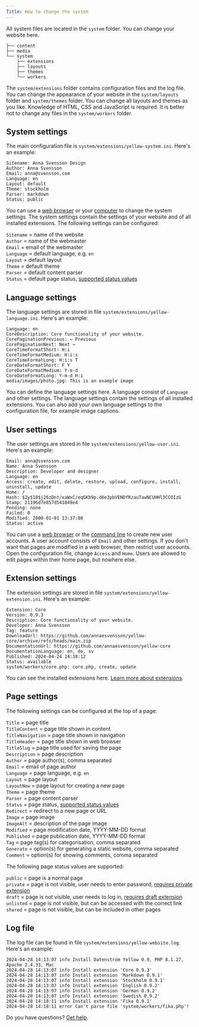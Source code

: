 ```yaml
---
Title: How to change the system
---
```

All system files are located in the `system` folder. You can change your website here.

``` box-drawing {aria-hidden=true}
├── content
├── media
└── system
    ├── extensions
    ├── layouts
    ├── themes
    └── workers
```

The `system/extensions` folder contains configuration files and the log file. You can change the appearance of your website in the `system/layouts` folder and `system/themes` folder. You can change all layouts and themes as you like. Knowledge of HTML, CSS and JavaScript is required. It is better not to change any files in the `system/workers` folder.

## System settings

The main configuration file is `system/extensions/yellow-system.ini`. Here's an example:

    Sitename: Anna Svensson Design
    Author: Anna Svensson
    Email: anna@svensson.com
    Language: en
    Layout: default
    Theme: stockholm
    Parser: markdown
    Status: public

You can use a [web browser](https://github.com/annaesvensson/yellow-edit) or your [computer](https://github.com/annaesvensson/yellow-core) to change the system settings. The system settings contain the settings of your website and of all installed extensions. The following settings can be configured:

`Sitename` = name of the website  
`Author` = name of the webmaster  
`Email` = email of the webmaster  
`Language` = default language, e.g. `en`  
`Layout` = default layout  
`Theme` = default theme  
`Parser` = default content parser  
`Status` = default page status, [supported status values](#settings-status)  

## Language settings

The language settings are stored in file `system/extensions/yellow-language.ini`. Here's an example:

    Language: en
    CoreDescription: Core functionality of your website.
    CorePaginationPrevious: ← Previous
    CorePaginationNext: Next →
    CoreTimeFormatShort: H:i
    CoreTimeFormatMedium: H:i:s
    CoreTimeFormatLong: H:i:s T
    CoreDateFormatShort: F Y
    CoreDateFormatMedium: Y-m-d
    CoreDateFormatLong: Y-m-d H:i
    media/images/photo.jpg: This is an example image

You can define the language settings here. A language consist of `Language` and other settings. The language settings contain the settings of all installed extensions. You can also add your own language settings to the configuration file, for example image captions.

## User settings

The user settings are stored in file `system/extensions/yellow-user.ini`. Here's an example:

    Email: anna@svensson.com
    Name: Anna Svensson
    Description: Developer and designer
    Language: en
    Access: create, edit, delete, restore, upload, configure, install, uninstall, update
    Home: /
    Hash: $2y$10$j26zDnt/xaWxC/eqGKb9p.d6e3pbVENDfRzauTawNCUHHl3CCOIzG
    Stamp: 21196d7e857d541849e4
    Pending: none
    Failed: 0
    Modified: 2000-01-01 13:37:00
    Status: active

You can use a [web browser](https://github.com/annaesvensson/yellow-edit) or the [command line](https://github.com/annaesvensson/yellow-core) to create new user accounts. A user account consists of `Email` and other settings. If you don't want that pages are modified in a web browser, then restrict user accounts. Open the configuration file, change `Access` and `Home`. Users are allowed to edit pages within their home page, but nowhere else.

## Extension settings

The extension settings are stored in file `system/extensions/yellow-extension.ini`. Here's an example:

    Extension: Core
    Version: 0.9.3
    Description: Core functionality of your website.
    Developer: Anna Svensson
    Tag: feature
    DownloadUrl: https://github.com/annaesvensson/yellow-core/archive/refs/heads/main.zip
    DocumentationUrl: https://github.com/annaesvensson/yellow-core
    DocumentationLanguage: en, de, sv
    Published: 2024-04-24 14:38:12
    Status: available
    system/workers/core.php: core.php, create, update

You can see the installed extensions here. [Learn more about extensions](https://github.com/annaesvensson/yellow-update).

## Page settings

The following settings can be configured at the top of a page:

`Title` = page title  
`TitleContent` = page title shown in content  
`TitleNavigation` = page title shown in navigation  
`TitleHeader` = page title shown in web browser  
`TitleSlug` = page title used for saving the page  
`Description` = page description  
`Author` = page author(s), comma separated  
`Email` = email of page author  
`Language` = page language, e.g. `en`  
`Layout` = page layout  
`LayoutNew` = page layout for creating a new page  
`Theme` = page theme  
`Parser` = page content parser  
`Status` = page status, [supported status values](#settings-status)  
`Redirect` = redirect to a new page or URL  
`Image` = page image  
`ImageAlt` = description of the page image  
`Modified` = page modification date, YYYY-MM-DD format  
`Published` = page publication date, YYYY-MM-DD format  
`Tag` = page tag(s) for categorisation, comma separated  
`Generate` = option(s) for generating a static website, comma separated  
`Comment` = option(s) for showing comments, comma separated  

<a id="settings-status"></a>The following page status values are supported:

`public` = page is a normal page  
`private` = page is not visible, user needs to enter password, [requires private extension](https://github.com/schulle4u/yellow-private)  
`draft` = page is not visible, user needs to log in, [requires draft extension](https://github.com/annaesvensson/yellow-draft)  
`unlisted` = page is not visible, but can be accessed with the correct link  
`shared` = page is not visible, but can be included in other pages  

## Log file

The log file can be found in file `system/extensions/yellow-website.log`. Here's an example:

```
2024-04-28 14:13:07 info Install Datenstrom Yellow 0.9, PHP 8.1.27, Apache 2.4.33, Mac
2024-04-28 14:13:07 info Install extension 'Core 0.9.3'
2024-04-28 14:13:07 info Install extension 'Markdown 0.9.1'
2024-04-28 14:13:07 info Install extension 'Stockholm 0.9.1'
2024-04-28 14:13:07 info Install extension 'English 0.9.2'
2024-04-28 14:13:07 info Install extension 'German 0.9.2'
2024-04-28 14:13:07 info Install extension 'Swedish 0.9.2'
2024-04-28 14:18:11 info Install extension 'Fika 0.9.1'
2024-04-28 14:18:11 error Can't parse file 'system/workers/fika.php'!
```

Do you have questions? [Get help](.).
